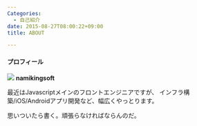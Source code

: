 ```yaml
---
Categories:
  - 自己紹介
date: 2015-08-27T08:00:22+09:00
title: ABOUT

---
```


<div class="module-about">

<div class="module-about__overview">

<h4>プロフィール</h4>
<p>
<img class="avator" src="https://s.gravatar.com/avatar/3706c1a344dc2282c6683b6c6d0926f2?s=50&r=g" />
<strong>namikingsoft</strong>
</p>
<p>
最近はJavascriptメインのフロントエンジニアですが、
インフラ構築/iOS/Androidアプリ開発など、幅広くやっとります。
</p>
<p>
思いついたら書く。頑張らなければならんのだ。
</p>
</div>


</div>
